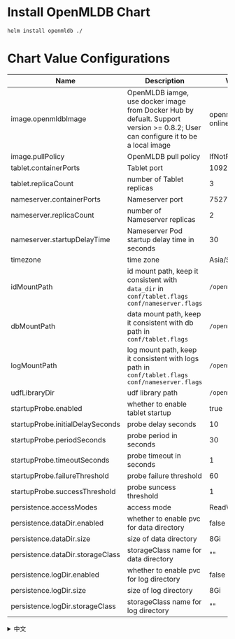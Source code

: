 # Install OpenMLDB Chart

```
helm install openmldb ./
```

# Chart Value Configurations
| Name                          | Description                              | Value                   |
| ----------------------------- | ---------------------------------------- | ----------------------- |
| image.openmldbImage           | OpenMLDB iamge, use docker image from Docker Hub by defualt. Support version >= 0.8.2; User can configure it to be a local image | openmldb-online:0.8.5   |
| image.pullPolicy              | OpenMLDB pull policy                         | IfNotPresent            |
| tablet.containerPorts         | Tablet port                                  | 10921                   |
| tablet.replicaCount           | number of Tablet replicas                    | 3                       |
| nameserver.containerPorts     | Nameserver port                              | 7527                    |
| nameserver.replicaCount       | number of Nameserver replicas                | 2                       |
| nameserver.startupDelayTime   | Nameserver Pod startup delay time in seconds | 30                      |
| timezone                      | time zone                                    | Asia/Shanghai           |
| idMountPath                   | id mount path, keep it consistent with `data_dir` in `conf/tablet.flags conf/nameserver.flags` | `/openmldb/id`           |
| dbMountPath                   | data mount path, keep it consistent with db path in `conf/tablet.flags`                        | `/openmldb/data`           |
| logMountPath                  | log mount path, keep it consistent with logs path in `conf/tablet.flags conf/nameserver.flags` | `/openmldb/logs`           |
| udfLibraryDir                 | udf library path                             | `/openmldb/udf`           |
| startupProbe.enabled          | whether to enable tablet startup             | true                    |
| startupProbe.initialDelaySeconds| probe delay seconds                        | 10                      |
| startupProbe.periodSeconds    | probe period in seconds                      | 30                      |
| startupProbe.timeoutSeconds   | probe timeout in seconds                     | 1                       |
| startupProbe.failureThreshold | probe failure threshold                      | 60                      |
| startupProbe.successThreshold | probe suncess threshold                      | 1                       |
| persistence.accessModes       | access mode                                  | ReadWriteOnce           |
| persistence.dataDir.enabled   | whether to enable pvc for data directory     | false                   |
| persistence.dataDir.size      | size of data directory                       | 8Gi                     |
| persistence.dataDir.storageClass| storageClass name for data directory       | ""                      |
| persistence.logDir.enabled   | whether to enable pvc for log directory       | false                   |
| persistence.logDir.size      |  size of log directory                        | 8Gi                     |
| persistence.logDir.storageClass| storageClass name for log directory         | ""                      |

<details>
<summary>中文</summary>
<!-- Chinese Content Goes Here -->

# 安装 OpenMLDB Chart

```
helm install openmldb ./
```

# 配置Chart Values
| Name                          | Description                              | Value                   |
| ----------------------------- | ---------------------------------------- | ----------------------- |
| image.openmldbImage           | OpenMLDB 镜像，默认使用 Docker Hub 上的镜像，支持 OpenMLDB >= 0.8.2；用户也可以设置为本地仓库的镜像 | openmldb-online:0.8.5   |
| image.pullPolicy              | OpenMLDB镜像拉取策略                       | IfNotPresent            |
| tablet.containerPorts         | Tablet端口号                              | 10921                   |
| tablet.replicaCount           | Tablet副本数                              | 3                       |
| nameserver.containerPorts     | Nameserver端口号                          | 7527                    |
| nameserver.replicaCount       | Nameserver副本数                          | 2                       |
| nameserver.startupDelayTime   | Nameserver Pod延时启动时间，单位秒          | 30                      |
| timezone                      | 时区                                      | Asia/Shanghai           |
| idMountPath                   | 模块id文件mount路径, 需要和`conf/tablet.flags conf/nameserver.flags`配置文件中`data_dir`保持一致 | `/openmldb/id`           |
| dbMountPath                   | 数据目录mount路径, 需要和`conf/tablet.flags`配置文件中db目录对应 | `/openmldb/data`           |
| logMountPath                  | 日志目录mount路径, 需要和`conf/tablet.flags` `conf/nameserver.flags`配置文件中logs目录对应| `/openmldb/logs`           |
| udfLibraryDir                 | udf动态库路径                                | `/openmldb/udf`           |
| startupProbe.enabled          | 是否开启tablet startup探针                   | true                    |
| startupProbe.initialDelaySeconds| 探针延时秒数                               | 10                      |
| startupProbe.periodSeconds    | 探针的探测间隔                                | 30                      |
| startupProbe.timeoutSeconds   | 探针超时时间                                  | 1                       |
| startupProbe.failureThreshold | 探针失败阈值                                  | 60                      |
| startupProbe.successThreshold | 探针成功阈值                                  | 1                       |
| persistence.accessModes       | 配置存储卷访问模式                             | ReadWriteOnce           |
| persistence.dataDir.enabled   | 数据目录是否使用pvc                            | false                   |
| persistence.dataDir.size      | 配置数据目录存储卷大小                          | 8Gi                     |
| persistence.dataDir.storageClass|配置数据目录storageClass名字                  | ""                      |
| persistence.logDir.enabled   | 日志目录是否使用pvc                             | false                   |
| persistence.logDir.size      | 配置日志目录存储卷大小                           | 8Gi                     |
| persistence.logDir.storageClass| 配置日志目录storageClass名字                  | ""                      |

</details>
